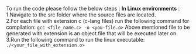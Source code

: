 To run the code please follow the below steps :
**In Linux environments** : 
 1.Navigate to the src folder where the source files are located. <br>
 2.For each file with extension c (c-lang files) run the following command for compilation:
    ```gcc <file_name.c> -o <you-file.o>```
 Above mentioned file to be generated with extension <o> is an object file that will be executed later on.
 3.Run the following command to run the linux executable:
  ``` ./<your_file_with_extension.o>```


 
